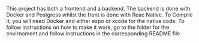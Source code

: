 This project has both a frontend and a backend. The backend is done with Docker and Postgress whilst the front is done with Reac Native. 
To Compile it, you will need Docker and either expo or xcode for the native code. 
To follow instructions on  how to make it work, go to the folder for the envirnoment and follow instructions in the corresponding README file
